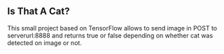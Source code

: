 ## Is That A Cat?

This small project based on TensorFlow allows to send image in POST to serverurl:8888 and returns true or false depending on whether cat was detected on image or not.
